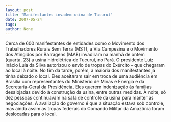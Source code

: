 ```yaml
---
layout: post
title: "Manifestantes invadem usina de Tucuruí"
date: 2007-05-24
tags: 
author: None
---
```

Cerca de 600 manifestantes de entidades como o Movimento dos Trabalhadores Rurais Sem Terra (MST), a Via Campesina e o Movimento dos Atingidos por Barragens (MAB) invadiram&nbsp;na manh&atilde; de ontem (quarta,&nbsp;23) a usina hidrel&eacute;trica de Tucuru&iacute;, no Par&aacute;. O presidente Luiz In&aacute;cio Lula da Silva autorizou o envio de tropas do Ex&eacute;rcito &ndash; que chegaram ao local &agrave; noite. 
No fim da tarde, por&eacute;m, a maioria dos manifestantes j&aacute; tinha deixado o local. Eles aceitaram sair em troca de uma audi&ecirc;ncia em Bras&iacute;lia com representantes do Minist&eacute;rio de Minas e Energia e da Secretaria-Geral da Presid&ecirc;ncia. Eles querem indeniza&ccedil;&atilde;o &agrave;s fam&iacute;lias desalojadas devido &agrave; constru&ccedil;&atilde;o da usina, entre outras medidas. 
&Agrave; noite, s&oacute; dez pessoas continuavam na sala de controle da usina para manter as negocia&ccedil;&otilde;es. A avalia&ccedil;&atilde;o do governo &eacute; que a situa&ccedil;&atilde;o estava sob controle, mas ainda assim as tropas federais do Comando Militar da Amaz&ocirc;nia foram deslocadas para o local.  